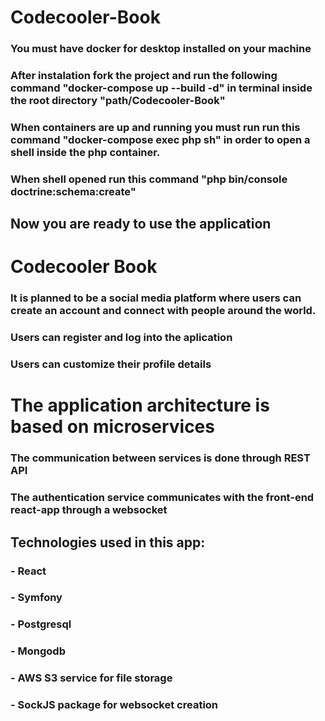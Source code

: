 # Codecooler-Book

### You must have docker for desktop installed on your machine
### After instalation fork the project and run the following command "docker-compose up --build -d" in terminal inside the root directory "path/Codecooler-Book"
### When containers are up and running you must run run this command "docker-compose exec php sh" in order to open a shell inside the php container.
### When shell opened run this command "php bin/console doctrine:schema:create"

## Now you are ready to use the application

# Codecooler Book 
### It is planned to be a social media platform where users can create an account and connect with people around the world.
### Users can register and log into the aplication
### Users can customize their profile details

# The application architecture is based on microservices
### The communication between services is done through REST API
### The authentication service communicates with the front-end react-app through a websocket

## Technologies used in this app:
### - React
### - Symfony
### - Postgresql
### - Mongodb
### - AWS S3 service for file storage
### - SockJS package for websocket creation
 
